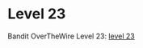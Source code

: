 # Level 23

Bandit OverTheWire Level 23: [level 23](https://overthewire.org/wargames/bandit/bandit23.html)

